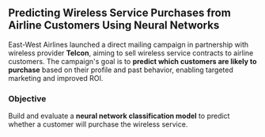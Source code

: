 ## Predicting Wireless Service Purchases from Airline Customers Using Neural Networks
East-West Airlines launched a direct mailing campaign in partnership with wireless provider **Telcon**, aiming to sell wireless service contracts to airline customers. The campaign's goal is to **predict which customers are likely to purchase** based on their profile and past behavior, enabling targeted marketing and improved ROI.

### Objective
Build and evaluate a **neural network classification model** to predict whether a customer will purchase the wireless service.
